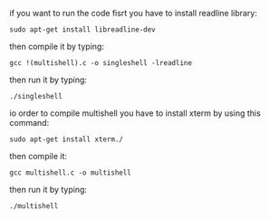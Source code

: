 if you want to run the code
fisrt you have to install readline library:
```
sudo apt-get install libreadline-dev
```
then compile it by typing:
```
gcc !(multishell).c -o singleshell -lreadline
```
then run it by typing:
```
./singleshell
```
io order to compile multishell you have to install xterm by using this command:
```
sudo apt-get install xterm./
```
then compile it:
```
gcc multishell.c -o multishell
```
then run it by typing:
```
./multishell 
```